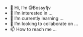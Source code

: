 - 👋 Hi, I’m @Bossyfjv
- 👀 I’m interested in ...
- 🌱 I’m currently learning ...
- 💞️ I’m looking to collaborate on ...
- 📫 How to reach me ...

<!---
Bossyfjv/Bossyfjv is a ✨ special ✨ repository because its `README.md` (this file) appears on your GitHub profile.
You can click the Preview link to take a look at your changes.
--->
